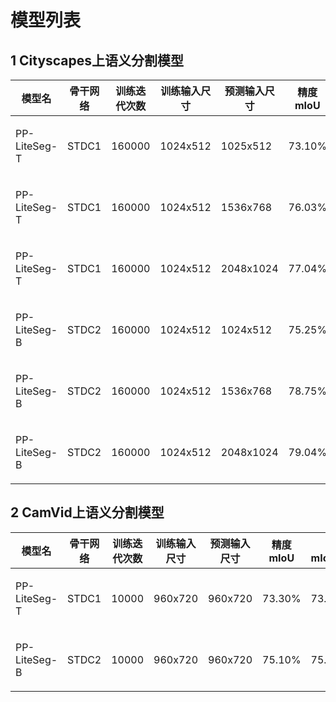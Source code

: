 # 模型列表

## 1 Cityscapes上语义分割模型

| 模型名 | 骨干网络 | 训练迭代次数 | 训练输入尺寸 | 预测输入尺寸 | 精度mIoU | 精度mIoU(flip) | 精度mIoU(ms+flip) | 下载链接 |
| --- | --- | --- | ---| --- | --- | --- | --- | --- |
|PP-LiteSeg-T|STDC1|160000|1024x512|1025x512|73.10%|73.89%|-|[config](https://github.com/PaddlePaddle/PaddleSeg/blob/release/2.6/configs/pp_liteseg/pp_liteseg_stdc1_cityscapes_1024x512_scale0.5_160k.yml)\|[训练模型](https://paddleseg.bj.bcebos.com/dygraph/cityscapes/pp_liteseg_stdc1_cityscapes_1024x512_scale0.5_160k/model.pdparams)\|[预测模型](https://paddleseg.bj.bcebos.com/inference/pp_liteseg_infer_models/pp_liteseg_stdc1_cityscapes_1024x512_scale0.5_160k_inference_model.zip)|
|PP-LiteSeg-T|STDC1|160000|1024x512|1536x768|76.03%|76.74%|-|[config](https://github.com/PaddlePaddle/PaddleSeg/blob/release/2.6/configs/pp_liteseg/pp_liteseg_stdc1_cityscapes_1024x512_scale0.75_160k.yml)\|[训练模型](https://paddleseg.bj.bcebos.com/dygraph/cityscapes/pp_liteseg_stdc1_cityscapes_1024x512_scale0.75_160k/model.pdparams)\|[预测模型](https://paddleseg.bj.bcebos.com/inference/pp_liteseg_infer_models/pp_liteseg_stdc1_cityscapes_1024x512_scale0.75_160k_inference_model.zip)|
|PP-LiteSeg-T|STDC1|160000|1024x512|2048x1024|77.04%|77.73%|77.46%|[config](https://github.com/PaddlePaddle/PaddleSeg/blob/release/2.6/configs/pp_liteseg/pp_liteseg_stdc1_cityscapes_1024x512_scale1.0_160k.yml)\|[训练模型](https://paddleseg.bj.bcebos.com/dygraph/cityscapes/pp_liteseg_stdc1_cityscapes_1024x512_scale1.0_160k/model.pdparams)\|[预测模型](https://paddleseg.bj.bcebos.com/inference/pp_liteseg_infer_models/pp_liteseg_stdc1_cityscapes_1024x512_scale1.0_160k_inference_model.zip)|
|PP-LiteSeg-B|STDC2|160000|1024x512|1024x512|75.25%|75.65%|-|[config](https://github.com/PaddlePaddle/PaddleSeg/blob/release/2.6/configs/pp_liteseg/pp_liteseg_stdc2_cityscapes_1024x512_scale0.5_160k.yml)\|[训练模型](https://paddleseg.bj.bcebos.com/dygraph/cityscapes/pp_liteseg_stdc2_cityscapes_1024x512_scale0.5_160k/model.pdparams)\|[预测模型](https://paddleseg.bj.bcebos.com/inference/pp_liteseg_infer_models/pp_liteseg_stdc2_cityscapes_1024x512_scale0.5_160k_inference_model.zip)|
|PP-LiteSeg-B|STDC2|160000|1024x512|1536x768|78.75%|79.23%|-|[config](https://github.com/PaddlePaddle/PaddleSeg/blob/release/2.6/configs/pp_liteseg/pp_liteseg_stdc2_cityscapes_1024x512_scale0.75_160k.yml)\|[训练模型](https://paddleseg.bj.bcebos.com/dygraph/cityscapes/pp_liteseg_stdc2_cityscapes_1024x512_scale0.75_160k/model.pdparams)\|[预测模型](https://paddleseg.bj.bcebos.com/inference/pp_liteseg_infer_models/pp_liteseg_stdc2_cityscapes_1024x512_scale0.75_160k_inference_model.zip)|
|PP-LiteSeg-B|STDC2|160000|1024x512|2048x1024|79.04%|79.52%|79.85%|[config](https://github.com/PaddlePaddle/PaddleSeg/blob/release/2.6/configs/pp_liteseg/pp_liteseg_stdc2_cityscapes_1024x512_scale1.0_160k.yml)\|[训练模型](https://paddleseg.bj.bcebos.com/dygraph/cityscapes/pp_liteseg_stdc2_cityscapes_1024x512_scale1.0_160k/model.pdparams)\|[预测模型](https://paddleseg.bj.bcebos.com/inference/pp_liteseg_infer_models/pp_liteseg_stdc2_cityscapes_1024x512_scale1.0_160k_inference_model.zip)|

## 2 CamVid上语义分割模型

| 模型名 | 骨干网络 | 训练迭代次数 | 训练输入尺寸 | 预测输入尺寸 | 精度mIoU | 精度mIoU(flip) | 精度mIoU(ms+flip) | 下载链接 |
| --- | --- | --- | ---| --- | --- | --- | --- | --- |
|PP-LiteSeg-T|STDC1|10000|960x720|960x720|73.30%|73.89%|73.66%|[config](https://github.com/PaddlePaddle/PaddleSeg/blob/release/2.6/configs/pp_liteseg/pp_liteseg_stdc1_camvid_960x720_10k.yml)\|[训练模型](https://paddleseg.bj.bcebos.com/dygraph/camvid/pp_liteseg_stdc1_camvid_960x720_10k/model.pdparams)\|[预测模型](https://paddleseg.bj.bcebos.com/inference/pp_liteseg_infer_models/pp_liteseg_stdc1_camvid_960x720_10k_inference_model.zip)|
|PP-LiteSeg-B|STDC2|10000|960x720|960x720|75.10%|75.85%|75.48%|[config](https://github.com/PaddlePaddle/PaddleSeg/blob/release/2.6/configs/pp_liteseg/pp_liteseg_stdc2_camvid_960x720_10k.yml)\|[训练模型](https://paddleseg.bj.bcebos.com/dygraph/camvid/pp_liteseg_stdc2_camvid_960x720_10k/model.pdparams)\|[预测模型](https://paddleseg.bj.bcebos.com/inference/pp_liteseg_infer_models/pp_liteseg_stdc2_camvid_960x720_10k_inference_model.zip)|
